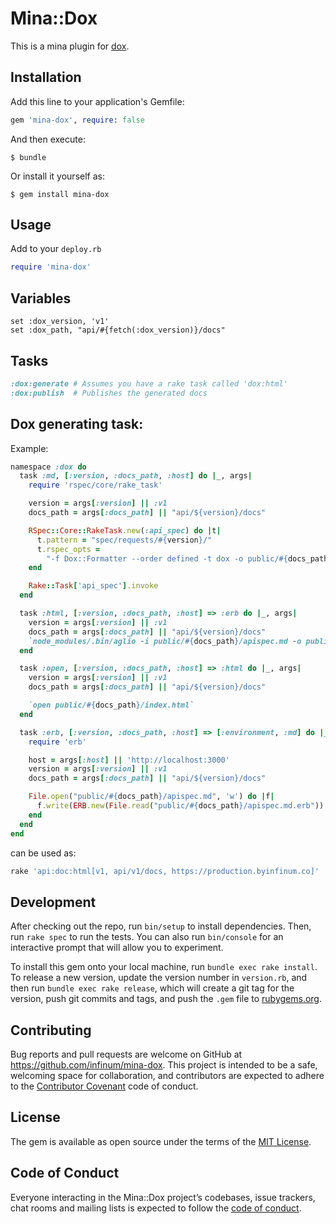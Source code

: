 # Mina::Dox

This is a mina plugin for [dox](https://github.com/infinum/dox).

## Installation

Add this line to your application's Gemfile:

```ruby
gem 'mina-dox', require: false
```

And then execute:

    $ bundle

Or install it yourself as:

    $ gem install mina-dox

## Usage

Add to your `deploy.rb`

```ruby
require 'mina-dox'
```

## Variables

```
set :dox_version, 'v1'
set :dox_path, "api/#{fetch(:dox_version)}/docs"
```

## Tasks

```ruby
:dox:generate # Assumes you have a rake task called 'dox:html'
:dox:publish  # Publishes the generated docs
```

## Dox generating task:

Example:
```ruby
namespace :dox do
  task :md, [:version, :docs_path, :host] do |_, args|
    require 'rspec/core/rake_task'

    version = args[:version] || :v1
    docs_path = args[:docs_path] || "api/${version}/docs"

    RSpec::Core::RakeTask.new(:api_spec) do |t|
      t.pattern = "spec/requests/#{version}/"
      t.rspec_opts =
        "-f Dox::Formatter --order defined -t dox -o public/#{docs_path}/apispec.md.erb"
    end

    Rake::Task['api_spec'].invoke
  end

  task :html, [:version, :docs_path, :host] => :erb do |_, args|
    version = args[:version] || :v1
    docs_path = args[:docs_path] || "api/${version}/docs"
    `node_modules/.bin/aglio -i public/#{docs_path}/apispec.md -o public/#{docs_path}/index.html --theme-full-width --theme-variables flatly`
  end

  task :open, [:version, :docs_path, :host] => :html do |_, args|
    version = args[:version] || :v1
    docs_path = args[:docs_path] || "api/${version}/docs"

    `open public/#{docs_path}/index.html`
  end

  task :erb, [:version, :docs_path, :host] => [:environment, :md] do |_, args|
    require 'erb'

    host = args[:host] || 'http://localhost:3000'
    version = args[:version] || :v1
    docs_path = args[:docs_path] || "api/${version}/docs"

    File.open("public/#{docs_path}/apispec.md", 'w') do |f|
      f.write(ERB.new(File.read("public/#{docs_path}/apispec.md.erb")).result(binding))
    end
  end
end
```

can be used as:

```sh
rake 'api:doc:html[v1, api/v1/docs, https://production.byinfinum.co]'
```

## Development

After checking out the repo, run `bin/setup` to install dependencies. Then, run `rake spec` to run the tests. You can also run `bin/console` for an interactive prompt that will allow you to experiment.

To install this gem onto your local machine, run `bundle exec rake install`. To release a new version, update the version number in `version.rb`, and then run `bundle exec rake release`, which will create a git tag for the version, push git commits and tags, and push the `.gem` file to [rubygems.org](https://rubygems.org).

## Contributing

Bug reports and pull requests are welcome on GitHub at https://github.com/infinum/mina-dox. This project is intended to be a safe, welcoming space for collaboration, and contributors are expected to adhere to the [Contributor Covenant](http://contributor-covenant.org) code of conduct.

## License

The gem is available as open source under the terms of the [MIT License](https://opensource.org/licenses/MIT).

## Code of Conduct

Everyone interacting in the Mina::Dox project’s codebases, issue trackers, chat rooms and mailing lists is expected to follow the [code of conduct](https://github.com/[USERNAME]/mina-dox/blob/master/CODE_OF_CONDUCT.md).
